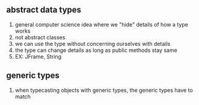 ## abstract data types
1. general computer science idea where we "hide" details of how a type works
2. not abstract classes
3. we can use the type without concerning ourselves with details
4. the type can change details as long as public methods stay same
5. EX: JFrame, String

## generic types
1. when typecasting objects with generic types, the generic types have to match